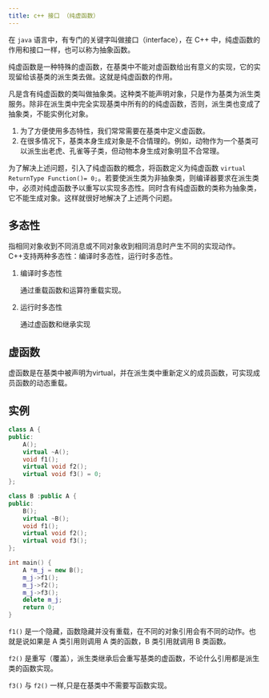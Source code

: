 ```yaml
---
title: c++ 接口 （纯虚函数）
---
```


在 `java` 语言中，有专门的关键字叫做接口（interface），在 C++ 中，纯虚函数的作用和接口一样，也可以称为抽象函数。

纯虚函数是一种特殊的虚函数，在基类中不能对虚函数给出有意义的实现，它的实现留给该基类的派生类去做。这就是纯虚函数的作用。

凡是含有纯虚函数的类叫做抽象类。这种类不能声明对象，只是作为基类为派生类服务。除非在派生类中完全实现基类中所有的的纯虚函数，否则，派生类也变成了抽象类，不能实例化对象。

1. 为了方便使用多态特性，我们常常需要在基类中定义虚函数。
2. 在很多情况下，基类本身生成对象是不合情理的。例如，动物作为一个基类可以派生出老虎、孔雀等子类，但动物本身生成对象明显不合常理。

为了解决上述问题，引入了纯虚函数的概念，将函数定义为纯虚函数 `virtual ReturnType Function()= 0;`。若要使派生类为非抽象类，则编译器要求在派生类中，必须对纯虚函数予以重写以实现多态性。同时含有纯虚函数的类称为抽象类，它不能生成对象。这样就很好地解决了上述两个问题。

## 多态性

指相同对象收到不同消息或不同对象收到相同消息时产生不同的实现动作。C++支持两种多态性：编译时多态性，运行时多态性。

1. 编译时多态性

   通过重载函数和运算符重载实现。

2. 运行时多态性

   通过虚函数和继承实现

## 虚函数

虚函数是在基类中被声明为virtual，并在派生类中重新定义的成员函数，可实现成员函数的动态重载。

## 实例

```c++
class A {
public:
	A();
	virtual ~A();
	void f1();
	virtual void f2();
	virtual void f3() = 0;
};

class B :public A {
public:
	B();
	virtual ~B();
	void f1();
	virtual void f2();
	virtual void f3();
};

int main() {
	A *m_j = new B();
	m_j->f1();
	m_j->f2();
	m_j->f3();
	delete m_j;
	return 0;
}
```

`f1()` 是一个隐藏，函数隐藏并没有重载，在不同的对象引用会有不同的动作。也就是说如果是 A 类引用则调用 A 类的函数，B 类引用就调用 B 类函数。

`f2()` 是重写（覆盖），派生类继承后会重写基类的虚函数，不论什么引用都是派生类的函数实现。

`f3()` 与 `f2()` 一样,只是在基类中不需要写函数实现。



